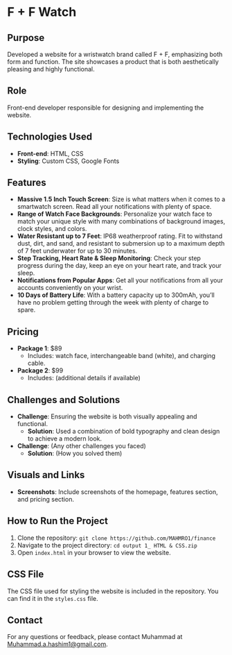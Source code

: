 # F + F Watch

## Purpose
Developed a website for a wristwatch brand called F + F, emphasizing both form and function. The site showcases a product that is both aesthetically pleasing and highly functional.

## Role
Front-end developer responsible for designing and implementing the website.

## Technologies Used
- **Front-end**: HTML, CSS
- **Styling**: Custom CSS, Google Fonts

## Features
- **Massive 1.5 Inch Touch Screen**: Size is what matters when it comes to a smartwatch screen. Read all your notifications with plenty of space.
- **Range of Watch Face Backgrounds**: Personalize your watch face to match your unique style with many combinations of background images, clock styles, and colors.
- **Water Resistant up to 7 Feet**: IP68 weatherproof rating. Fit to withstand dust, dirt, and sand, and resistant to submersion up to a maximum depth of 7 feet underwater for up to 30 minutes.
- **Step Tracking, Heart Rate & Sleep Monitoring**: Check your step progress during the day, keep an eye on your heart rate, and track your sleep.
- **Notifications from Popular Apps**: Get all your notifications from all your accounts conveniently on your wrist.
- **10 Days of Battery Life**: With a battery capacity up to 300mAh, you’ll have no problem getting through the week with plenty of charge to spare.

## Pricing
- **Package 1**: $89
  - Includes: watch face, interchangeable band (white), and charging cable.
- **Package 2**: $99
  - Includes: (additional details if available)

## Challenges and Solutions
- **Challenge**: Ensuring the website is both visually appealing and functional.
  - **Solution**: Used a combination of bold typography and clean design to achieve a modern look.
- **Challenge**: (Any other challenges you faced)
  - **Solution**: (How you solved them)

## Visuals and Links
- **Screenshots**: Include screenshots of the homepage, features section, and pricing section.

## How to Run the Project
1. Clone the repository: `git clone https://github.com/MAHMRO1/finance`
2. Navigate to the project directory: `cd output 1_ HTML & CSS.zip`
3. Open `index.html` in your browser to view the website.

## CSS File
The CSS file used for styling the website is included in the repository. You can find it in the `styles.css` file.

## Contact
For any questions or feedback, please contact Muhammad at Muhammad.a.hashim1@gmail.com.

